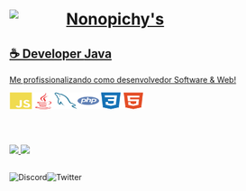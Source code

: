 <div>
<a href="https://pt.namemc.com/profile/NonopichyBR.1" target="_blank">
<img align='left' src='https://c.tenor.com/f7P9Hg-p_uoAAAAi/minecraft-grass.gif' width='20%'>

# Nonopichy's
## ☕ Developer **Java**

Me profissionalizando como desenvolvedor Software & Web!
</div>

<div style="display: flex"><br>
  <img align="center" alt="js" height="30" width="40" src="https://raw.githubusercontent.com/devicons/devicon/master/icons/javascript/javascript-plain.svg">
  <img align="center" alt="java" height="30" width="40" src="https://raw.githubusercontent.com/devicons/devicon/master/icons/java/java-plain.svg">
  <img align="center" alt="mysql" height="30" width="40" src="https://raw.githubusercontent.com/devicons/devicon/master/icons/mysql/mysql-plain.svg">
  <img align="center" alt="php" height="30" width="40" src="https://raw.githubusercontent.com/devicons/devicon/master/icons/php/php-plain.svg">
  <img align="center" alt="css3" height="30" width="40" src="https://raw.githubusercontent.com/devicons/devicon/master/icons/css3/css3-plain.svg">
  <img align="center" alt="html5" height="30" width="40" src="https://raw.githubusercontent.com/devicons/devicon/master/icons/html5/html5-plain.svg">
</div>

<br/>

##

<br/>

<div>
  <img height="180em" src="https://github-readme-stats.vercel.app/api?username=nonopichy&show_icons=true&theme=dark&include_all_commits=true&count_private=true"/>
  <img height="180em" src="https://github-readme-stats.vercel.app/api/top-langs/?username=nonopichy&layout=normal&langs_count=16&theme=dark"/>
</div>

##

<div>
  <a href="https://discord.com/users/870765095179939960" target="_blank">
  <img align='left' src="https://img.shields.io/badge/Discord-%230077B5.svg?&style=flat-square&logo=discord&logoColor=white" alt="Discord">
  <a href="https://twitter.com/nonopichy" target="_blank">
  <img align='left' src="https://img.shields.io/badge/Twitter-%230077B5.svg?&style=flat-square&logo=twitter&logoColor=white" alt="Twitter">
<div/>
